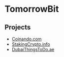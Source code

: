 # TomorrowBit

## Projects
- [Coinando.com](https://coinando.com)
- [StakingCrypto.info](https://stakingcrypto.info)
- [DubaiThingsToDo.ae](https://dubaithingstodo.ae)
